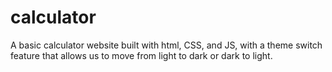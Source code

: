 # calculator
A basic calculator website built with html, CSS, and JS, with a theme switch feature that allows us to move from light to dark or dark to light.
